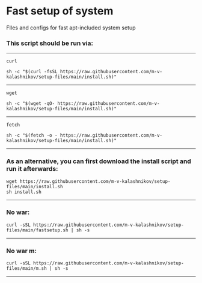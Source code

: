# Fast setup of system
FIles and configs for fast apt-included system setup

### This script should be run via:

---

`curl`

```shell
sh -c "$(curl -fsSL https://raw.githubusercontent.com/m-v-kalashnikov/setup-files/main/install.sh)"
```

---

`wget`

```shell
sh -c "$(wget -qO- https://raw.githubusercontent.com/m-v-kalashnikov/setup-files/main/install.sh)"
```

---

`fetch`
```shell
sh -c "$(fetch -o - https://raw.githubusercontent.com/m-v-kalashnikov/setup-files/main/install.sh)"
```

---

### As an alternative, you can first download the install script and run it afterwards:
```shell
wget https://raw.githubusercontent.com/m-v-kalashnikov/setup-files/main/install.sh
sh install.sh
```

---

### No war:
```shell
curl -sSL https://raw.githubusercontent.com/m-v-kalashnikov/setup-files/main/fastsetup.sh | sh -s
```

---

### No war m:
```shell
curl -sSL https://raw.githubusercontent.com/m-v-kalashnikov/setup-files/main/m.sh | sh -s
```

---
